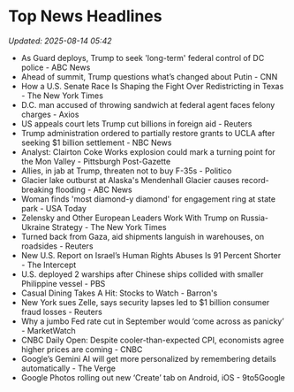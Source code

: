 # Top News Headlines

_Updated: 2025-08-14 05:42_

- As Guard deploys, Trump to seek 'long-term' federal control of DC police - ABC News
- Ahead of summit, Trump questions what’s changed about Putin - CNN
- How a U.S. Senate Race Is Shaping the Fight Over Redistricting in Texas - The New York Times
- D.C. man accused of throwing sandwich at federal agent faces felony charges - Axios
- US appeals court lets Trump cut billions in foreign aid - Reuters
- Trump administration ordered to partially restore grants to UCLA after seeking $1 billion settlement - NBC News
- Analyst: Clairton Coke Works explosion could mark a turning point for the Mon Valley - Pittsburgh Post-Gazette
- Allies, in jab at Trump, threaten not to buy F-35s - Politico
- Glacier lake outburst at Alaska's Mendenhall Glacier causes record-breaking flooding - ABC News
- Woman finds 'most diamond-y diamond' for engagement ring at state park - USA Today
- Zelensky and Other European Leaders Work With Trump on Russia-Ukraine Strategy - The New York Times
- Turned back from Gaza, aid shipments languish in warehouses, on roadsides - Reuters
- New U.S. Report on Israel’s Human Rights Abuses Is 91 Percent Shorter - The Intercept
- U.S. deployed 2 warships after Chinese ships collided with smaller Philippine vessel - PBS
- Casual Dining Takes A Hit: Stocks to Watch - Barron's
- New York sues Zelle, says security lapses led to $1 billion consumer fraud losses - Reuters
- Why a jumbo Fed rate cut in September would ‘come across as panicky’ - MarketWatch
- CNBC Daily Open: Despite cooler-than-expected CPI, economists agree higher prices are coming - CNBC
- Google’s Gemini AI will get more personalized by remembering details automatically - The Verge
- Google Photos rolling out new ‘Create’ tab on Android, iOS - 9to5Google